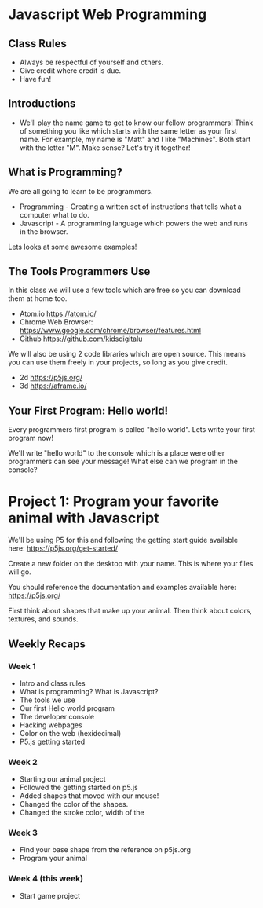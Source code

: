 # Javascript Web Programming

## Class Rules 

- Always be respectful of yourself and others. 
- Give credit where credit is due.
- Have fun! 

## Introductions 

- We'll play the name game to get to know our fellow programmers! Think of something you like which starts with the same letter as your first name. For example, my name is "Matt" and I like "Machines". Both start with the letter "M". Make sense? Let's try it together! 

## What is Programming? 

We are all going to learn to be programmers. 

- Programming - Creating a written set of instructions that tells what a computer what to do.
- Javascript - A programming language which powers the web and runs in the browser.

Lets looks at some awesome examples!

## The Tools Programmers Use 

In this class we will use a few tools which are free so you can download them at home too. 

- Atom.io https://atom.io/
- Chrome Web Browser: https://www.google.com/chrome/browser/features.html 
- Github https://github.com/kidsdigitalu

We will also be using 2 code libraries which are open source. This means you can use them freely in your projects, so long as you give credit.

- 2d https://p5js.org/
- 3d https://aframe.io/

## Your First Program: Hello world! 

Every programmers first program is called "hello world". Lets write your first program now! 

We'll write "hello world" to the console which is a place were other programmers can see your message! What else can we program in the console? 

# Project 1: Program your favorite animal with Javascript    

We'll be using P5 for this and following the getting start guide available here: https://p5js.org/get-started/

Create a new folder on the desktop with your name. This is where your files will go. 

You should reference the documentation and examples available here: https://p5js.org/

First think about shapes that make up your animal. Then think about colors, textures, and sounds.

## Weekly Recaps 

### Week 1

- Intro and class rules 
- What is programming? What is Javascript? 
- The tools we use
- Our first Hello world program
- The developer console 
- Hacking webpages  
- Color on the web (hexidecimal) 
- P5.js getting started

### Week 2 

- Starting our animal project 
- Followed the getting started on p5.js
- Added shapes that moved with our mouse! 
- Changed the color of the shapes.
- Changed the stroke color, width of the  


### Week 3

- Find your base shape from the reference on p5js.org 
- Program your animal 

### Week 4 (this week) 

- Start game project

